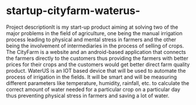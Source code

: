 # startup-cityfarm-waterus-

Project descriptionIt is my start-up product aiming at solving two of the major problems in the field of agriculture, one being the manual irrigation process leading to physical and mental stress in farmers and the other being the involvement of intermediaries in the process of selling of crops. The CityFarm is a website and an android-based application that connects the farmers directly to the customers thus providing the farmers with better prices for their crops and the customers would get better direct farm quality product. WaterUS is an IOT based device that will be used to automate the process of irrigation in the fields. It will be smart and will be measuring different parameters like temperature, humidity, rainfall, etc. to calculate the correct amount of water needed for a particular crop on a particular day thus preventing physical stress in farmers and saving a lot of water.
